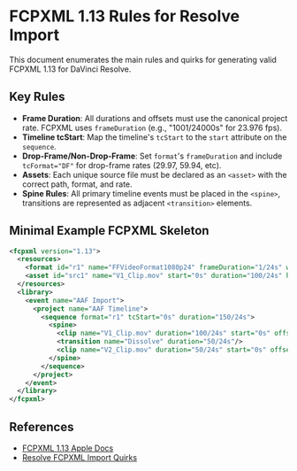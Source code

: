 # FCPXML 1.13 Rules for Resolve Import

This document enumerates the main rules and quirks for generating valid FCPXML 1.13 for DaVinci Resolve.

## Key Rules

- **Frame Duration**: All durations and offsets must use the canonical project rate. FCPXML uses `frameDuration` (e.g., "1001/24000s" for 23.976 fps).
- **Timeline tcStart**: Map the timeline's `tcStart` to the `start` attribute on the `sequence`.
- **Drop-Frame/Non-Drop-Frame**: Set `format`'s `frameDuration` and include `tcFormat="DF"` for drop-frame rates (29.97, 59.94, etc).
- **Assets**: Each unique source file must be declared as an `<asset>` with the correct path, format, and rate.
- **Spine Rules**: All primary timeline events must be placed in the `<spine>`, transitions are represented as adjacent `<transition>` elements.

## Minimal Example FCPXML Skeleton

```xml
<fcpxml version="1.13">
  <resources>
    <format id="r1" name="FFVideoFormat1080p24" frameDuration="1/24s" width="1920" height="1080"/>
    <asset id="src1" name="V1_Clip.mov" start="0s" duration="100/24s" hasVideo="1" format="r1" src="/media/V1_Clip.mov"/>
  </resources>
  <library>
    <event name="AAF Import">
      <project name="AAF Timeline">
        <sequence format="r1" tcStart="0s" duration="150/24s">
          <spine>
            <clip name="V1_Clip.mov" duration="100/24s" start="0s" offset="0s" ref="src1"/>
            <transition name="Dissolve" duration="50/24s"/>
            <clip name="V2_Clip.mov" duration="50/24s" start="0s" offset="100/24s" ref="src2"/>
          </spine>
        </sequence>
      </project>
    </event>
  </library>
</fcpxml>
```

## References

- [FCPXML 1.13 Apple Docs](https://developer.apple.com/documentation/professional_video_applications/fcpxml_reference)
- [Resolve FCPXML Import Quirks](https://forum.blackmagicdesign.com/)